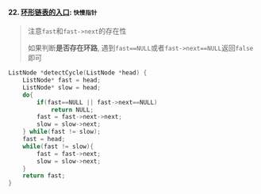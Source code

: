 #### 22. [环形链表的入口](https://leetcode.cn/problems/c32eOV/): `快慢指针`

> 注意`fast`和`fast->next`的存在性
> 
> 如果判断**是否存在环路**, 遇到`fast==NULL`或者`fast->next==NULL`返回`false`即可

```CPP
ListNode *detectCycle(ListNode *head) {
    ListNode* fast = head;
    ListNode* slow = head;
    do{
        if(fast==NULL || fast->next==NULL)
            return NULL;
        fast = fast->next->next;
        slow = slow->next;
    } while(fast != slow);
    fast = head;
    while(fast != slow){
        fast = fast->next;
        slow = slow->next;
    }
    return fast;
}
```